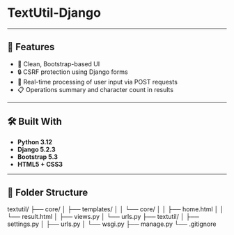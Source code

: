 # TextUtil-Django

---

## 🔧 Features

- 🧼 Clean, Bootstrap-based UI
- 🔒 CSRF protection using Django forms
- 🧠 Real-time processing of user input via POST requests
- 📋 Operations summary and character count in results

---

## 🛠️ Built With

- **Python 3.12**
- **Django 5.2.3**
- **Bootstrap 5.3**
- **HTML5 + CSS3**

---

## 📂 Folder Structure

textutil/
├── core/
│ ├── templates/
│ │ └── core/
│ │ ├── home.html
│ │ └── result.html
│ ├── views.py
│ └── urls.py
├── textutil/
│ ├── settings.py
│ ├── urls.py
│ └── wsgi.py
├── manage.py
└── .gitignore
